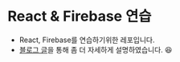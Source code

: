 # React & Firebase 연습
- React, Firebase를 연습하기위한 레포입니다.
- [블로그 글](https://velog.io/@hyeonseop/React%EC%97%90%EC%84%9C-Firebase-%EC%93%B0%EA%B8%B0)을 통해 좀 더 자세하게 설명하였습니다. 😆